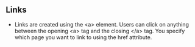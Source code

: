 ## Links
* Links are created using the \<a> element. Users can click on anything
between the opening \<a> tag and the closing \</a> tag. You specify
which page you want to link to using the href attribute.